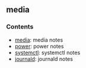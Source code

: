 ## media

### Contents
* [media](media.md): media notes
* [power](power.md): power notes
* [systemctl](systemctl.md): systemctl notes
* [journald](journald.md): journald notes


